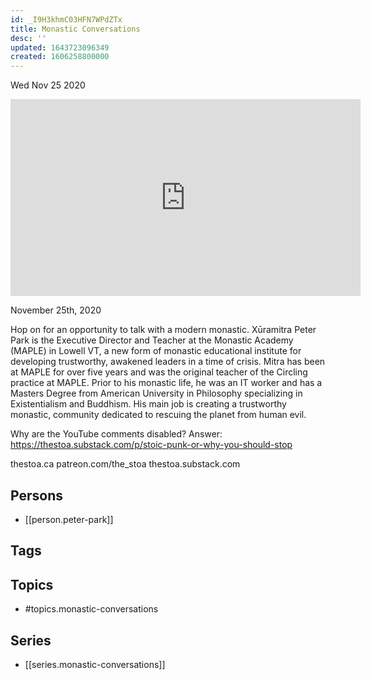 ```yaml
---
id: _I9H3khmC03HFN7WPdZTx
title: Monastic Conversations
desc: ''
updated: 1643723096349
created: 1606258800000
---
```





Wed Nov 25 2020

<iframe width="560" height="315" src="https://www.youtube.com/embed/X3DH_0J_8mE" title="Monastic Conversations w/ Xūramitra Peter Park" frameborder="0" allow="accelerometer; autoplay; clipboard-write; encrypted-media; gyroscope; picture-in-picture" allowfullscreen ></iframe>

November 25th, 2020

Hop on for an opportunity to talk with a modern monastic. Xūramitra Peter Park is the Executive Director and Teacher at the Monastic Academy (MAPLE) in Lowell VT, a new form of monastic educational institute for developing trustworthy, awakened leaders in a time of crisis. Mitra has been at MAPLE for over five years and was the original teacher of the Circling practice at MAPLE. Prior to his monastic life, he was an IT worker and has a Masters Degree from American University in Philosophy specializing in Existentialism and Buddhism. His main job is creating a trustworthy monastic, community dedicated to rescuing the planet from human evil.

Why are the YouTube comments disabled? Answer: https://thestoa.substack.com/p/stoic-punk-or-why-you-should-stop

thestoa.ca
patreon.com/the_stoa
thestoa.substack.com

## Persons

- [[person.peter-park]]

## Tags



## Topics

- #topics.monastic-conversations

## Series

- [[series.monastic-conversations]]

